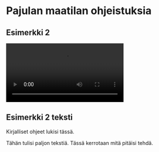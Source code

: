 # Pajulan maatilan ohjeistuksia
## Esimerkki 2
<video width="320" height="" controls>
  <source src="video.mp4" type="video/mp4">
</video>

## Esimerkki 2 teksti
Kirjalliset ohjeet lukisi tässä. 
 
Tähän tulisi paljon tekstiä. 
Tässä kerrotaan mitä pitäisi tehdä.